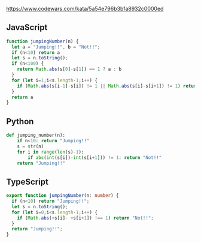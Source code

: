 https://www.codewars.com/kata/5a54e796b3bfa8932c0000ed

## JavaScript
```js
function jumpingNumber(n) {
  let a = "Jumping!!", b = "Not!!";
  if (n<10) return a
  let s = n.toString();
  if (n<100) {
    return Math.abs(s[0]-s[1]) == 1 ? a : b
  }
  for (let i=1;i<s.length-1;i++) {
    if (Math.abs(s[i-1]-s[i]) != 1 || Math.abs(s[i]-s[i+1]) != 1) return b
  }
  return a
}
```

## Python
```python
def jumping_number(n):
    if n<10: return "Jumping!!"
    s = str(n)
    for i in range(len(s)-1):
        if abs(int(s[i])-int(s[i+1])) != 1: return "Not!!"
    return "Jumping!!"
```

## TypeScript
```ts
export function jumpingNumber(n: number) {
  if (n<10) return "Jumping!!";
  let s = n.toString();
  for (let i=0;i<s.length-1;i++) {
    if (Math.abs(+s[i]- +s[i+1]) !== 1) return "Not!!";
  }
  return "Jumping!!";
}
```